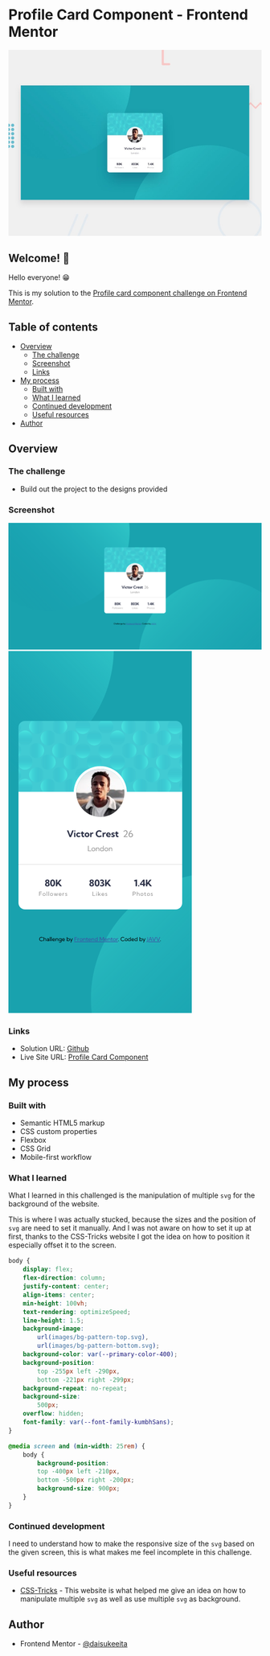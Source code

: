 # Profile Card Component - Frontend Mentor

![Design preview for the Profile card component coding challenge](./design/desktop-preview.jpg)

## Welcome! 👋

Hello everyone! 😁

This is my solution to the [Profile card component challenge on Frontend Mentor](https://www.frontendmentor.io/challenges/profile-card-component-cfArpWshJ).

## Table of contents

- [Overview](#overview)
  - [The challenge](#the-challenge)
  - [Screenshot](#screenshot)
  - [Links](#links)
- [My process](#my-process)
  - [Built with](#built-with)
  - [What I learned](#what-i-learned)
  - [Continued development](#continued-development)
  - [Useful resources](#useful-resources)
- [Author](#author)

## Overview

### The challenge

- Build out the project to the designs provided

### Screenshot

![](images/profile-card-component-desktop.png)
![](images/profile-card-component-mobile.png)

### Links

- Solution URL: [Github](https://github.com/daisukeeita/Profile-Card-Component)
- Live Site URL: [Profile Card Component](https://daisukeeita.github.io/Profile-Card-Component/)

## My process

### Built with

- Semantic HTML5 markup
- CSS custom properties
- Flexbox
- CSS Grid
- Mobile-first workflow

### What I learned

What I learned in this challenged is the manipulation of multiple `svg` for the background of the website. 

This is where I was actually stucked, because the sizes and the position of `svg` are need to set it manually. And I was not aware on how to set it up at first, thanks to the CSS-Tricks website I got the idea on how to position it especially offset it to the screen. 

```css
body {
    display: flex;
    flex-direction: column;
    justify-content: center;
    align-items: center;
    min-height: 100vh;
    text-rendering: optimizeSpeed;
    line-height: 1.5;
    background-image: 
        url(images/bg-pattern-top.svg),
        url(images/bg-pattern-bottom.svg);
    background-color: var(--primary-color-400);
    background-position: 
        top -255px left -290px,
        bottom -221px right -299px;
    background-repeat: no-repeat;
    background-size: 
        500px;
    overflow: hidden;
    font-family: var(--font-family-kumbhSans);
}
```

```css
@media screen and (min-width: 25rem) {
    body {
        background-position: 
        top -400px left -210px, 
        bottom -500px right -200px;
        background-size: 900px;
    }
}
```

### Continued development

I need to understand how to make the responsive size of the `svg` based on the given screen, this is what makes me feel incomplete in this challenge. 

### Useful resources

- [CSS-Tricks](https://css-tricks.com/css-basics-using-multiple-backgrounds/) - This website is what helped me give an idea on how to manipulate multiple `svg` as well as use multiple `svg` as background. 

## Author

- Frontend Mentor - [@daisukeeita](https://www.frontendmentor.io/profile/daisukeeita)